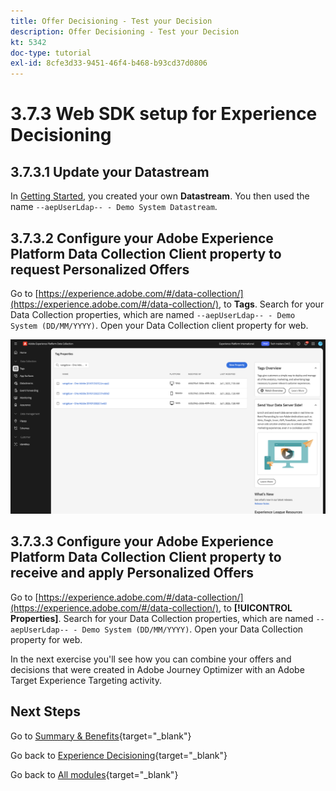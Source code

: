 ```yaml
---
title: Offer Decisioning - Test your Decision
description: Offer Decisioning - Test your Decision
kt: 5342
doc-type: tutorial
exl-id: 8cfe3d33-9451-46f4-b468-b93cd37d0806
---
```

# 3.7.3 Web SDK setup for Experience Decisioning

## 3.7.3.1 Update your Datastream

In [Getting Started](./../../../../modules/getting-started/gettingstarted/ex2.md), you created your own **Datastream**. You then used the name `--aepUserLdap-- - Demo System Datastream`.

## 3.7.3.2 Configure your Adobe Experience Platform Data Collection Client property to request Personalized Offers

Go to [https://experience.adobe.com/#/data-collection/](https://experience.adobe.com/#/data-collection/), to **Tags**. Search for your Data Collection properties, which are named `--aepUserLdap-- - Demo System (DD/MM/YYYY)`. Open your Data Collection client property for web.

![WebSDK](./images/launch1.png)

## 3.7.3.3 Configure your Adobe Experience Platform Data Collection Client property to receive and apply Personalized Offers

Go to [https://experience.adobe.com/#/data-collection/](https://experience.adobe.com/#/data-collection/), to **[!UICONTROL Properties]**. Search for your Data Collection properties, which are named `--aepUserLdap-- - Demo System (DD/MM/YYYY)`. Open your Data Collection property for web.

In the next exercise you'll see how you can combine your offers and decisions that were created in Adobe Journey Optimizer with an Adobe Target Experience Targeting activity.

## Next Steps

Go to [Summary & Benefits](./summary.md){target="_blank"}

Go back to [Experience Decisioning](ajo-decisioning.md){target="_blank"}

Go back to [All modules](./../../../../overview.md){target="_blank"}
